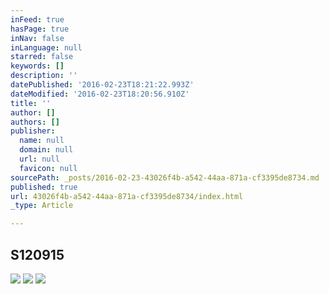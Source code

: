 ```yaml
---
inFeed: true
hasPage: true
inNav: false
inLanguage: null
starred: false
keywords: []
description: ''
datePublished: '2016-02-23T18:21:22.993Z'
dateModified: '2016-02-23T18:20:56.910Z'
title: ''
author: []
authors: []
publisher:
  name: null
  domain: null
  url: null
  favicon: null
sourcePath: _posts/2016-02-23-43026f4b-a542-44aa-871a-cf3395de8734.md
published: true
url: 43026f4b-a542-44aa-871a-cf3395de8734/index.html
_type: Article

---
```

## S120915
![](https://the-grid-user-content.s3-us-west-2.amazonaws.com/86699476-cae9-406b-a3b9-f5706148f192.gif)
![](https://the-grid-user-content.s3-us-west-2.amazonaws.com/83a456d6-9792-4221-a145-1c4cbabe1778.png)
![](https://the-grid-user-content.s3-us-west-2.amazonaws.com/1ea3edc5-ebe4-413d-8e7b-3d30cdf345b6.png)